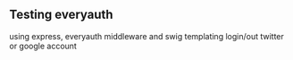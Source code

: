 Testing everyauth
---

using express, everyauth middleware and swig templating
login/out twitter or google account


